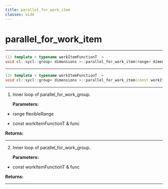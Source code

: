 ```yaml
---
title: parallel_for_work_item
classes: wide
---
```

# parallel_for_work_item

---

```cpp
(1) template < typename workItemFunctionT  >
void cl::sycl::group< dimensions >::parallel_for_work_item(range< dimensions > flexibleRange, const workItemFunctionT &func) const
```

---

```cpp
(2) template < typename workItemFunctionT  >
void cl::sycl::group< dimensions >::parallel_for_work_item(const workItemFunctionT &func) const
```

---

1. Inner loop of parallel_for_work_group. 

   **Parameters:**

  * range flexibleRange

   

  * const workItemFunctionT & func

   

   **Returns:** 

---

2. Inner loop of parallel_for_work_group. 

   **Parameters:**

  * const workItemFunctionT & func

   

   **Returns:** 

---

